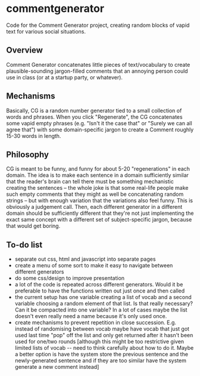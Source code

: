 # commentgenerator
Code for the Comment Generator project, creating random blocks of vapid text for various social situations.

## Overview

Comment Generator concatenates little pieces of text/vocabulary to create plausible-sounding jargon-filled comments that an annoying person could use in class (or at a startup party, or whatever).

## Mechanisms

Basically, CG is a random number generator tied to a small collection of words and phrases. When you click "Regenerate", the CG concatenates some vapid empty phrases (e.g. "Isn't it the case that" or "Surely we can all agree that") with some domain-specific jargon to create a Comment roughly 15-30 words in length.

## Philosophy

CG is meant to be funny, and funny for about 5-20 "regenerations" in each domain. The idea is to make each sentence in a domain sufficiently similar that the reader's brain can tell there must be something mechanistic creating the sentences – the whole joke is that some real-life people make such empty comments that they might as well be concatenating random strings – but with enough variation that the variations also feel funny. This is obviously a judgement call. Then, each different generator in a different domain should be sufficiently different that they're not just implementing the exact same concept with a different set of subject-specific jargon, because that would get boring.

##  To-do list

- separate out css, html and javascript into separate pages
- create a menu of some sort to make it easy to navigate between different generators
- do some css/design to improve presentation
- a lot of the code is repeated across different generators. Would it be preferable to have the functions written out just once and then called 
- the current setup has one variable creating a list of vocab and a second variable choosing a random element of that list. Is that really necessary? Can it be compacted into one variable? In a lot of cases maybe the list doesn't even really need a name because it's only used once.
- create mechanisms to prevent repetition in close succession. E.g. instead of randomising between vocab maybe have vocab that just got used last time "pop" off the list and only get returned after it hasn't been used for one/two rounds [although this might be too restrictive given limited lists of vocab -- need to think carefully about how to do it. Maybe a better option is have the system store the previous sentence and the newly-generated sentence and if they are too similar have the system generate a new comment instead]
